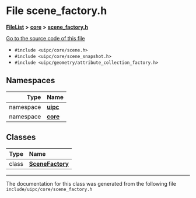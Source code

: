 

# File scene\_factory.h



[**FileList**](files.md) **>** [**core**](dir_eca9d1283f7cad9ff89c5ab44937d4d9.md) **>** [**scene\_factory.h**](scene__factory_8h.md)

[Go to the source code of this file](scene__factory_8h_source.md)



* `#include <uipc/core/scene.h>`
* `#include <uipc/core/scene_snapshot.h>`
* `#include <uipc/geometry/attribute_collection_factory.h>`













## Namespaces

| Type | Name |
| ---: | :--- |
| namespace | [**uipc**](namespaceuipc.md) <br> |
| namespace | [**core**](namespaceuipc_1_1core.md) <br> |


## Classes

| Type | Name |
| ---: | :--- |
| class | [**SceneFactory**](classuipc_1_1core_1_1_scene_factory.md) <br> |



















































------------------------------
The documentation for this class was generated from the following file `include/uipc/core/scene_factory.h`

